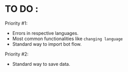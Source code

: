 # TO DO :

Priority #1:
- Errors in respective languages.
- Most common functionalities like `changing language`
- Standard way to import bot flow.

Priority #2:
- Standard way to save data.

